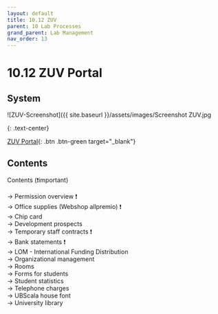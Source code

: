 ```yaml
---
layout: default
title: 10.12 ZUV
parent: 10 Lab Processes
grand_parent: Lab Management
nav_order: 13
---
```


# 10.12 ZUV Portal

## System

![ZUV-Screenshot]({{ site.baseurl }}/assets/images/Screenshot ZUV.jpg

{: .text-center}

[ZUV Portal](https://zuvportal.uni-bamberg.de/){: .btn .btn-green target="_blank"}

## Contents
Contents (❗important)

→ Permission overview ❗  
→ Office supplies (Webshop allpremio) ❗  
→ Chip card  
→ Development prospects  
→ Temporary staff contracts ❗  
→ Bank statements ❗  
→ LOM - International Funding Distribution  
→ Organizational management  
→ Rooms  
→ Forms for students  
→ Student statistics  
→ Telephone charges  
→ UBScala house font  
→ University library  
